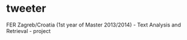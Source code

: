 tweeter
=======

FER Zagreb/Croatia (1st year of Master 2013/2014) - Text Analysis and Retrieval - project
